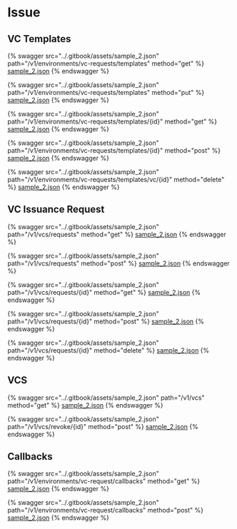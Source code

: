 # Issue

## VC Templates

{% swagger src="../.gitbook/assets/sample_2.json" path="/v1/environments/vc-requests/templates" method="get" %}
[sample_2.json](../.gitbook/assets/sample_2.json)
{% endswagger %}

{% swagger src="../.gitbook/assets/sample_2.json" path="/v1/environments/vc-requests/templates" method="put" %}
[sample_2.json](../.gitbook/assets/sample_2.json)
{% endswagger %}

{% swagger src="../.gitbook/assets/sample_2.json" path="/v1/environments/vc-requests/templates/{id}" method="get" %}
[sample_2.json](../.gitbook/assets/sample_2.json)
{% endswagger %}

{% swagger src="../.gitbook/assets/sample_2.json" path="/v1/environments/vc-requests/templates/{id}" method="post" %}
[sample_2.json](../.gitbook/assets/sample_2.json)
{% endswagger %}

{% swagger src="../.gitbook/assets/sample_2.json" path="/v1/environments/vc-requests/templates/vc/{id}" method="delete" %}
[sample_2.json](../.gitbook/assets/sample_2.json)
{% endswagger %}

## VC Issuance Request

{% swagger src="../.gitbook/assets/sample_2.json" path="/v1/vcs/requests" method="get" %}
[sample_2.json](../.gitbook/assets/sample_2.json)
{% endswagger %}

{% swagger src="../.gitbook/assets/sample_2.json" path="/v1/vcs/requests" method="post" %}
[sample_2.json](../.gitbook/assets/sample_2.json)
{% endswagger %}

{% swagger src="../.gitbook/assets/sample_2.json" path="/v1/vcs/requests/{id}" method="get" %}
[sample_2.json](../.gitbook/assets/sample_2.json)
{% endswagger %}

{% swagger src="../.gitbook/assets/sample_2.json" path="/v1/vcs/requests/{id}" method="post" %}
[sample_2.json](../.gitbook/assets/sample_2.json)
{% endswagger %}

{% swagger src="../.gitbook/assets/sample_2.json" path="/v1/vcs/requests/{id}" method="delete" %}
[sample_2.json](../.gitbook/assets/sample_2.json)
{% endswagger %}

## VCS

{% swagger src="../.gitbook/assets/sample_2.json" path="/v1/vcs" method="get" %}
[sample_2.json](../.gitbook/assets/sample_2.json)
{% endswagger %}

{% swagger src="../.gitbook/assets/sample_2.json" path="/v1/vcs/revoke/{id}" method="post" %}
[sample_2.json](../.gitbook/assets/sample_2.json)
{% endswagger %}

## Callbacks

{% swagger src="../.gitbook/assets/sample_2.json" path="/v1/environments/vc-request/callbacks" method="get" %}
[sample_2.json](../.gitbook/assets/sample_2.json)
{% endswagger %}

{% swagger src="../.gitbook/assets/sample_2.json" path="/v1/environments/vc-request/callbacks" method="post" %}
[sample_2.json](../.gitbook/assets/sample_2.json)
{% endswagger %}
